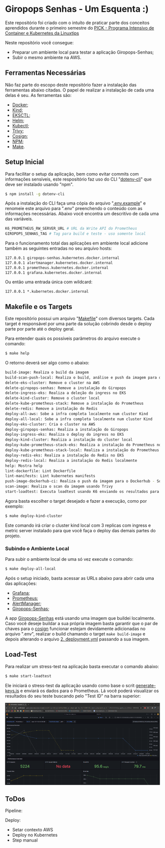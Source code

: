 # Giropops Senhas - Um Esquenta :) 

Este repositório foi criado com o intuíto de praticar parte dos conceitos aprendidos durante o primeiro semestre do [PICK - Programa Intensivo de Container e Kubernetes da Linuxtips](https://www.linuxtips.io/escolher-plano)

Neste repositório você consegue:
- Preparar um ambiente local para testar a aplicação Giropops-Senhas;
- Subir o mesmo ambiente na AWS.

## Ferramentas Necessárias

Não faz parte do escopo deste repositório fazer a instalação das ferramentas abaixo citadas. O papel de realizar a instalação de cada uma delas é seu. As ferramentas são:

- [Docker](https://www.docker.com/);
- [Kind](https://kind.sigs.k8s.io/);
- [EKSCTL](https://eksctl.io/);
- [Helm](https://helm.sh/);
- [Kubectl](https://kubernetes.io/docs/reference/kubectl/);
- [Trivy](https://github.com/aquasecurity/trivy);
- [Cosign](https://github.com/sigstore/cosign);
- [NPM](https://www.npmjs.com/);
- [Make](https://www.gnu.org/software/make/).

## Setup Inicial

Para facilitar o setup da aplicação, bem como evitar commits com informações sensíveis, este respositório faz uso do CLI "[dotenv-cli](https://www.npmjs.com/package/dotenv-cli)" que deve ser instalado usando "npm".

```bash
$ npm install -g dotenv-cli
```

Após a instalação do CLI faça uma cópia do arquivo "[.env.example](./.env.example)" e renomeie este arquivo para ".env" preenchendo o conteúdo com as informações necessárias. Abaixo você encontra um descritívo de cada uma das variáveis.

```bash
K6_PROMETHEUS_RW_SERVER_URL # URL da Write API do Prometheus
GIROPOPS_SENHAS_TAG # Tag para build e teste - uso somente local
```

Para o funcionamento total das aplicações em ambiente local adicione também as seguintes entradas no seu arquivo hosts:

```
127.0.0.1 giropops-senhas.kubernetes.docker.internal
127.0.0.1 alertmanager.kubernetes.docker.internal
127.0.0.1 prometheus.kubernetes.docker.internal
127.0.0.1 grafana.kubernetes.docker.internal
```

Ou então uma entrada única com wildcard:

```
127.0.0.1 *.kubernetes.docker.internal
```

## Makefile e os Targets

Este repositório possui um arquivo "[Makefile](./Makefile)" com diversos targets. Cada target é responsável por uma parte da solução cobrindo desde o deploy parte por parte até o deploy geral. 

Para entender quais os possíveis parâmetros do arquivo execute o comando:

```bash
$ make help
```

O retorno deverá ser algo como o abaixo:

```bash
build-image: Realiza o build da imagem
build-scan-push-local: Realiza o build, análise e push da imagem para o cluster local para fim de testes
delete-eks-cluster: Remove o cluster na AWS
delete-giropops-senhas: Remove a instalação do Giropops
delete-ingress-eks: Realiza a deleção do ingress no EKS
delete-kind-cluster: Remove o cluster local
delete-kube-prometheus-stack: Remove a instalação do Prometheus
delete-redis: Remove a instalação do Redis
deploy-all-aws: Sobe a infra completa localmente num cluster Kind
deploy-all-local: Sobe a infra completa localmente num cluster Kind
deploy-eks-cluster: Cria o cluster na AWS
deploy-giropops-senhas: Realiza a instalação do Giropops
deploy-ingress-eks: Realiza o deploy do ingress no EKS
deploy-kind-cluster: Realiza a instalação do cluster local
deploy-kube-prometheus-stack-eks: Realiza a instalação do Prometheus no EKS
deploy-kube-prometheus-stack-local: Realiza a instalação do Prometheus localmente
deploy-redis-eks: Realiza a instalação do Redis no EKS
deploy-redis-local: Realiza a instalação do Redis localmente
help: Mostra help
lint-dockerfile: Lint Dockerfile
lint-manifests: Lint kubernetes manifests
push-image-dockerhub-ci: Realiza o push da imagem para o Dockerhub - Somente CI
scan-image: Realiza o scan da imagem usando Trivy
start-loadtest: Executa loadtest usando K6 enviando os resultados para o Prometheus
```

Agora basta escolher o target desejado e fazer a execução, como por exemplo:

```bash
$ make deploy-kind-cluster
```

Este comando irá criar o cluster kind local com 3 replicas com ingress e metric server instalado para que você faça o deploy das demais partes do projeto.

### Subindo o Ambiente Local

Para subir o ambiente local de uma só vez execute o comando:

```bash
$ make deploy-all-local
```

Após o setup iniciado, basta acessar as URLs abaixo para abrir cada uma das aplicações:

- [Grafana](http://grafana.kubernetes.docker.internal);
- [Prometheus](http://prometheus.kubernetes.docker.internal);
- [AlertManager](http://alertmanager.kubernetes.docker.internal);
- [Giropops-Senhas](http://giropops-senhas.kubernetes.docker.internal);

A app [Giropops-Senhas](http://giropops-senhas.kubernetes.docker.internal) está usando uma imagem que buildei localmente. Caso você deseje buildar a sua própria imagem basta garantir que o par de chaves para o [cosign](https://github.com/sigstore/cosign) funcionar estejam devidamente adicionadas no arquivo ".env", realizar o build chamando o target ```make build-image``` e depois alterando o arquivo [2. deployment.yml](./giropops-senhas/manifests/2.%20deployment.yml#L18) passando a sua imagem.

## Load-Test

Para realizar um stress-test na aplicação basta executar o comando abaixo:

```bash
$ make start-loadtest
```

Ele iniciará o stress-test da aplicação usando como base o scrit [generate-keys.js](./loadtest/generate-keys.js) e enviará os dados para o Prometheus. Lá você poderá visualizar os resultados do seu teste buscando pelo "Test ID" na barra superior:

![Load test](./static/stress.png)

## ToDos

Pipeline:

Deploy:
- Setar contexto AWS
- Deploy no Kubernetes
- Step manual